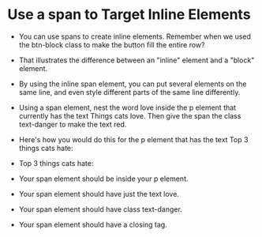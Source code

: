# Use a span to Target Inline Elements
* You can use spans to create inline elements. Remember when we used the btn-block class to make the button fill the entire row?



* That illustrates the difference between an "inline" element and a "block" element.

* By using the inline span element, you can put several elements on the same line, and even style different parts of the same line differently.

* Using a span element, nest the word love inside the p element that currently has the text Things cats love. Then give the span the class text-danger to make the text red.

* Here's how you would do this for the p element that has the text Top 3 things cats hate:

* <p>Top 3 things cats <span class="text-danger">hate:</span></p>
* Your span element should be inside your p element.

* Your span element should have just the text love.

* Your span element should have class text-danger.

* Your span element should have a closing tag.

